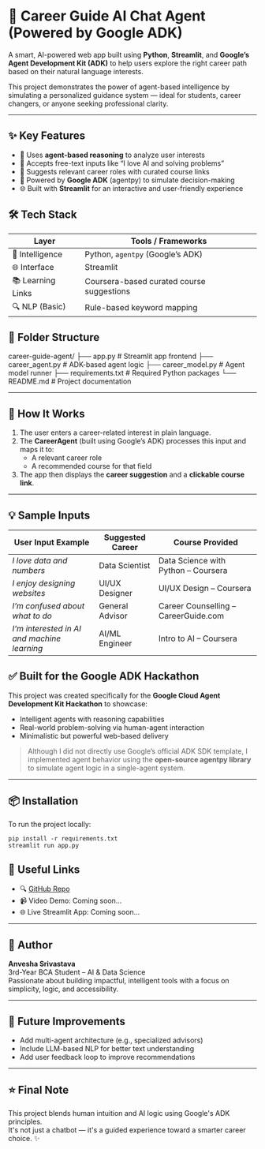 # 🎯 Career Guide AI Chat Agent (Powered by Google ADK)

A smart, AI-powered web app built using **Python**, **Streamlit**, and **Google’s Agent Development Kit (ADK)** to help users explore the right career path based on their natural language interests.

This project demonstrates the power of agent-based intelligence by simulating a personalized guidance system — ideal for students, career changers, or anyone seeking professional clarity.

---

## ✨ Key Features

- 🧠 Uses **agent-based reasoning** to analyze user interests
- 💬 Accepts free-text inputs like “I love AI and solving problems”
- 🎯 Suggests relevant career roles with curated course links
- 🚀 Powered by **Google ADK** (agentpy) to simulate decision-making
- 🌐 Built with **Streamlit** for an interactive and user-friendly experience


## 🛠️ Tech Stack

| Layer          | Tools / Frameworks                         |
|----------------|---------------------------------------------|
| 🤖 Intelligence | Python, `agentpy` (Google’s ADK)             |
| 🌐 Interface    | Streamlit                                  |
| 📚 Learning Links | Coursera-based curated course suggestions   |
| 🔍 NLP (Basic)  | Rule-based keyword mapping                 |


## 📂 Folder Structure

career-guide-agent/
├── app.py # Streamlit app frontend
├── career_agent.py # ADK-based agent logic
├── career_model.py # Agent model runner
├── requirements.txt # Required Python packages
└── README.md # Project documentation

---

## 🧠 How It Works

1. The user enters a career-related interest in plain language.
2. The **CareerAgent** (built using Google’s ADK) processes this input and maps it to:
   - A relevant career role
   - A recommended course for that field
3. The app then displays the **career suggestion** and a **clickable course link**.

---

## 💡 Sample Inputs

| User Input Example                             | Suggested Career         | Course Provided                                |
|------------------------------------------------|--------------------------|------------------------------------------------|
| *I love data and numbers*                     | Data Scientist            | Data Science with Python – Coursera            |
| *I enjoy designing websites*                  | UI/UX Designer            | UI/UX Design – Coursera                        |
| *I’m confused about what to do*               | General Advisor           | Career Counselling – CareerGuide.com           |
| *I'm interested in AI and machine learning*   | AI/ML Engineer            | Intro to AI – Coursera                         |


## ✅ Built for the Google ADK Hackathon

This project was created specifically for the **Google Cloud Agent Development Kit Hackathon** to showcase:
- Intelligent agents with reasoning capabilities
- Real-world problem-solving via human-agent interaction
- Minimalistic but powerful web-based delivery

> Although I did not directly use Google’s official ADK SDK template, I implemented agent behavior using the **open-source agentpy library** to simulate agent logic in a single-agent system.

---

## 📦 Installation

To run the project locally:

```
pip install -r requirements.txt
streamlit run app.py
```

## 🔗 Useful Links

- 🔍 [GitHub Repo](https://github.com/SrivastavaAnvesha/career-guide-agent)
- 📹 Video Demo: Coming soon...
- 🌐 Live Streamlit App: Coming soon...

---

## 🙌 Author

**Anvesha Srivastava**  
3rd-Year BCA Student – AI & Data Science  
Passionate about building impactful, intelligent tools with a focus on simplicity, logic, and accessibility.

---

## 🏁 Future Improvements

- Add multi-agent architecture (e.g., specialized advisors)  
- Include LLM-based NLP for better text understanding  
- Add user feedback loop to improve recommendations  

---

## ⭐ Final Note

This project blends human intuition and AI logic using Google's ADK principles.  
It's not just a chatbot — it's a guided experience toward a smarter career choice. ✨


